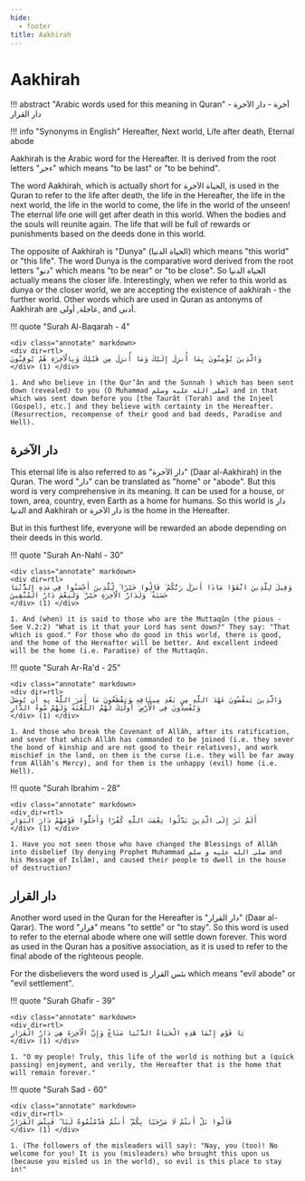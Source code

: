 ```yaml
---
hide:
  - footer
title: Aakhirah
---
```


# Aakhirah

!!! abstract "Arabic words used for this meaning in Quran"
    آخرة - دار الآخرة - دار القرار

!!! info "Synonyms in English"
    Hereafter, Next world, Life after death, Eternal abode

Aakhirah is the Arabic word for the Hereafter. It is derived from the root letters "ءخر" which means "to be last" or "to be behind".

The word Aakhirah, which is actually short for الحياة الآخرة,  is used in the Quran to refer to the life after death, the life in the Hereafter, the life in the next world, the life in the world to come, the life in the world of the unseen! The eternal life one will get after death in this world. When the bodies and the souls will reunite again. The life that will be full of rewards or punishments based on the deeds done in this world.

The opposite of Aakhirah is "Dunya" (الحياة الدنيا) which means "this world" or "this life". The word Dunya is the comparative word derived from the root letters "دنو" which means "to be near" or "to be close". So الحياة الدنيا actually means the closer life. Interestingly, when we refer to this world as dunya or the closer world, we are accepting the existence of aakhirah - the further world. Other words which are used in Quran as antonyms of Aakhirah are عاجلة, أولى, and أدنى.


!!! quote "Surah Al-Baqarah - 4"

    <div class="annotate" markdown>
    <div dir=rtl>
    وَالَّذِينَ يُؤْمِنُونَ بِمَا أُنزِلَ إِلَيْكَ وَمَا أُنزِلَ مِن قَبْلِكَ وَبِالْآخِرَةِ هُمْ يُوقِنُونَ
    </div> (1) </div>

    1. And who believe in (the Qur’ân and the Sunnah ) which has been sent down (revealed) to you (O Muhammad صلى الله عليه وسلم) and in that which was sent down before you [the Taurât (Torah) and the Injeel (Gospel), etc.] and they believe with certainty in the Hereafter. (Resurrection, recompense of their good and bad deeds, Paradise and Hell).

## دار الآخرة

This eternal life is also referred to as "دار الآخرة" (Daar al-Aakhirah) in the Quran. The word "دار" can be translated as "home" or "abode". But this word is very comprehensive in its meaning. It can be used for a house, or town, area, country, even Earth as a home for humans. So this world is دار الدنيا and Aakhirah or دار الآخرة is the home in the Hereafter.

But in this furthest life, everyone will be rewarded an abode depending on their deeds in this world. 

!!! quote "Surah An-Nahl - 30"

    <div class="annotate" markdown>
    <div dir=rtl>
    وَقِيلَ لِلَّذِينَ اتَّقَوْا مَاذَا أَنزَلَ رَبُّكُمْ ۚ قَالُوا خَيْرًا ۗ لِّلَّذِينَ أَحْسَنُوا فِي هَٰذِهِ الدُّنْيَا حَسَنَةٌ ۚ وَلَدَارُ الْآخِرَةِ خَيْرٌ ۚ وَلَنِعْمَ دَارُ الْمُتَّقِينَ
    </div> (1) </div>

    1. And (when) it is said to those who are the Muttaqûn (the pious - See V.2:2) "What is it that your Lord has sent down?" They say: "That which is good." For those who do good in this world, there is good, and the home of the Hereafter will be better. And excellent indeed will be the home (i.e. Paradise) of the Muttaqûn.

!!! quote "Surah Ar-Ra'd - 25"

    <div class="annotate" markdown>
    <div dir=rtl>
    وَالَّذِينَ يَنقُضُونَ عَهْدَ اللَّهِ مِن بَعْدِ مِيثَاقِهِ وَيَقْطَعُونَ مَا أَمَرَ اللَّهُ بِهِ أَن يُوصَلَ وَيُفْسِدُونَ فِي الْأَرْضِ ۙ أُولَٰئِكَ لَهُمُ اللَّعْنَةُ وَلَهُمْ سُوءُ الدَّارِ
    </div> (1) </div>

    1. And those who break the Covenant of Allâh, after its ratification, and sever that which Allâh has commanded to be joined (i.e. they sever the bond of kinship and are not good to their relatives), and work mischief in the land, on them is the curse (i.e. they will be far away from Allâh’s Mercy), and for them is the unhappy (evil) home (i.e. Hell).

!!! quote "Surah Ibrahim - 28"

    <div class="annotate" markdown>
    <div dir=rtl>
    أَلَمْ تَرَ إِلَى الَّذِينَ بَدَّلُوا نِعْمَتَ اللَّهِ كُفْرًا وَأَحَلُّوا قَوْمَهُمْ دَارَ الْبَوَارِ
    </div> (1) </div>

    1. Have you not seen those who have changed the Blessings of Allâh into disbelief (by denying Prophet Muhammad صلى الله عليه و سلم and his Message of Islâm), and caused their people to dwell in the house of destruction?



## دار القرار

Another word used in the Quran for the Hereafter is "دار القرار" (Daar al-Qarar). The word "قرار" means "to settle" or "to stay". So this word is used to refer to the eternal abode where one will settle down forever. This word as used in the Quran has a positive association, as it is used to refer to the final abode of the righteous people. 

For the disbelievers the word used is بئس القرار which means "evil abode" or "evil settlement".

!!! quote "Surah Ghafir - 39"

    <div class="annotate" markdown>
    <div dir=rtl>
    يَا قَوْمِ إِنَّمَا هَٰذِهِ الْحَيَاةُ الدُّنْيَا مَتَاعٌ وَإِنَّ الْآخِرَةَ هِيَ دَارُ الْقَرَارِ
    </div> (1) </div>

    1. "O my people! Truly, this life of the world is nothing but a (quick passing) enjoyment, and verily, the Hereafter that is the home that will remain forever."

!!! quote "Surah Sad - 60"

    <div class="annotate" markdown>
    <div dir=rtl>
    قَالُوا بَلْ أَنتُمْ لَا مَرْحَبًا بِكُمْ ۖ أَنتُمْ قَدَّمْتُمُوهُ لَنَا ۖ فَبِئْسَ الْقَرَارُ
    </div> (1) </div>

    1. (The followers of the misleaders will say): "Nay, you (too)! No welcome for you! It is you (misleaders) who brought this upon us (because you misled us in the world), so evil is this place to stay in!"


<!-- Also see Qiyamah -->

<br>
